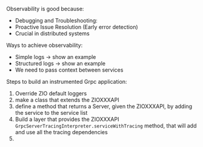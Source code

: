 Observability is good because:
- Debugging and Troubleshooting:
- Proactive Issue Resolution (Early error detection)
- Crucial in distributed systems

Ways to achieve observability:
- Simple logs -> show an example
- Structured logs -> show an example
- We need to pass context between services


Steps to build an instrumented Grpc application:

1. Override ZIO default loggers
2. make a class that extends the ZIOXXXAPI
3. define a method that returns a Server, given the ZIOXXXAPI, by adding the service to the service list
3. Build a layer that provides the ZIOXXXAPI `GrpcServerTracingInterpreter.serviceWithTracing` method, that will add and use all the tracing dependencies
4.
